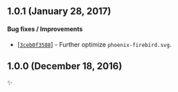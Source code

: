 ## 1.0.1 (January 28, 2017)

#### Bug fixes / Improvements

* [[`3ceb0f3588`](https://github.com/alrra/browser-logos/commit/3ceb0f3588170173af712aecef2b0d85b72a79b0)] -
  Further optimize `phoenix-firebird.svg`.


## 1.0.0 (December 18, 2016)

✨
